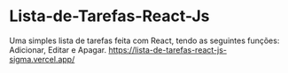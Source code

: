 # Lista-de-Tarefas-React-Js
Uma simples lista de tarefas feita com React, tendo as seguintes funções: Adicionar, Editar e Apagar.
https://lista-de-tarefas-react-js-sigma.vercel.app/
